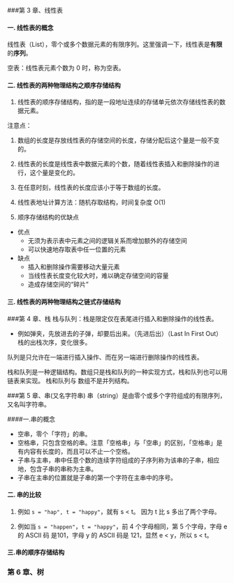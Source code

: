 ###第 3 章、线性表

#### 一. 线性表的概念

线性表（List），零个或多个数据元素的有限序列。这里强调一下，线性表是**有限**的**序列**。

空表：线性表元素个数为 0 时，称为空表。

#### 二. 线性表的两种物理结构之顺序存储结构

1. 线性表的顺序存储结构，指的是一段地址连续的存储单元依次存储线性表的数据元素。

注意点：
1. 数组的长度是存放线性表的存储空间的长度，存储分配后这个量是一般不变的。
2. 线性表的长度是线性表中数据元素的个数，随着线性表插入和删除操作的进行，这个量是变化的。
3. 在任意时刻，线性表的长度应该小于等于数组的长度。



2. 线性表地址计算方法：随机存取结构，时间复杂度 O(1)
3. 顺序存储结构的优缺点

- 优点
  - 无须为表示表中元素之间的逻辑关系而增加额外的存储空间
  - 可以快速地存取表中任一位置的元素
- 缺点
  - 插入和删除操作需要移动大量元素
  - 当线性表长度变化较大时，难以确定存储空间的容量
  - 造成存储空间的“碎片”

#### 三. 线性表的两种物理结构之链式存储结构

###第 4 章、栈
栈与队列：栈是限定仅在表尾进行插入和删除操作的线性表。

- 例如弹夹，先放进去的子弹，却要后出来。（先进后出）（Last In First Out）
栈的出栈次序，变化很多。

队列是只允许在一端进行插入操作、而在另一端进行删除操作的线性表。

栈和队列是一种逻辑结构。数组只是栈和队列的一种实现方式，栈和队列也可以用链表来实现。
栈和队列与 数组不是并列结构。

###第 5 章、串(又名字符串)
串（string）是由零个或多个字符组成的有限序列，又名叫字符串。

####一.串的概念

- 空串，零个「字符」的串。
- 空格串，只包含空格的串。注意「空格串」与「空串」的区别，「空格串」是有内容有长度的，而且可以不止一个空格。
- 子串与主串，串中任意个数的连续字符组成的子序列称为该串的子串，相应地，包含子串的串称为主串。
- 子串在主串的位置就是子串的第一个字符在主串中的序号。

#### 二. 串的比较

1. 例如 `s = "hap", t = "happy"`，就有 s < t。 因为 t 比 s 多出了两个字母。

2. 例如当 `s = "happen"`，`t = "happy"`，前 4 个字母相同，第 5 个字母，字母 e 的 ASCII 码 是101，字母 y 的 ASCII 码是 121，显然 e < y，所以 s < t。

#### 三.串的顺序存储结构





### 第 6 章、树



